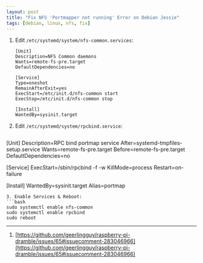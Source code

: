 ```yaml
---
layout: post
title: "Fix NFS 'Portmapper not running' Error on Debian Jessie"
tags: [debian, linux, nfs, fix]
---
```


1. Edit `/etc/systemd/system/nfs-common.services`:
   ```
   [Unit]
   Description=NFS Common daemons
   Wants=remote-fs-pre.target
   DefaultDependencies=no

   [Service]
   Type=oneshot
   RemainAfterExit=yes
   ExecStart=/etc/init.d/nfs-common start
   ExecStop=/etc/init.d/nfs-common stop

   [Install]
   WantedBy=sysinit.target
   ```
2. Edit `/etc/systemd/system/rpcbind.service`:
   ```
[Unit]
Description=RPC bind portmap service
After=systemd-tmpfiles-setup.service
Wants=remote-fs-pre.target
Before=remote-fs-pre.target
DefaultDependencies=no

[Service]
ExecStart=/sbin/rpcbind -f -w
KillMode=process
Restart=on-failure

[Install]
WantedBy=sysinit.target
Alias=portmap
   ```
3. Enable Services & Reboot:
   ```bash
sudo systemctl enable nfs-common
sudo systemctl enable rpcbind
sudo reboot 
   ```

---
1. [https://github.com/geerlingguy/raspberry-pi-dramble/issues/65#issuecomment-283046966](https://github.com/geerlingguy/raspberry-pi-dramble/issues/65#issuecomment-283046966)
